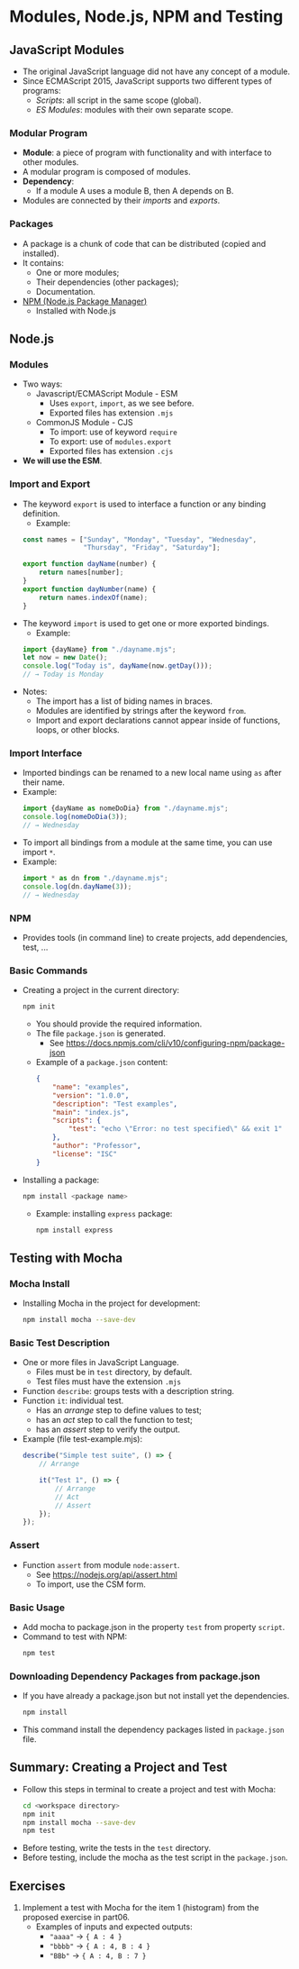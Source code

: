

# Modules, Node.js, NPM and Testing

## JavaScript Modules
- The original JavaScript language did not have any concept of a module.
- Since ECMAScript 2015, JavaScript supports two different types of programs:
    - *Scripts*: all script in the same scope (global).
    - *ES Modules*: modules with their own separate scope.

### Modular Program
- **Module**: a piece of program with functionality and with interface to other modules.
- A modular program is composed of modules.
- **Dependency**: 
    - If a module A uses a module B, then A depends on B.
- Modules are connected by their *imports* and *exports*.

### Packages
- A package is a chunk of code that can be distributed (copied and installed).
- It contains:
    - One or more modules;
    - Their dependencies (other packages);
    - Documentation.
- [NPM (Node.js Package Manager)](https://www.npmjs.com/)
    - Installed with Node.js

## Node.js

### Modules
- Two ways:
    - Javascript/ECMAScript Module - ESM
        - Uses `export`, `import`, as we see before.
        - Exported files has extension `.mjs`
    - CommonJS Module - CJS
        - To import: use of keyword `require`
        - To export: use of `modules.export`
        - Exported files has extension `.cjs`
- **We will use the ESM**.

### Import and Export
- The keyword `export` is used to interface a function or any binding definition.
    - Example:
    ```javascript
    const names = ["Sunday", "Monday", "Tuesday", "Wednesday",
                   "Thursday", "Friday", "Saturday"];

    export function dayName(number) {
        return names[number];
    }
    export function dayNumber(name) {
        return names.indexOf(name);
    }
- The keyword `import` is used to get one or more exported bindings.
    - Example:
    ```javascript
    import {dayName} from "./dayname.mjs";
    let now = new Date();
    console.log("Today is", dayName(now.getDay()));
    // → Today is Monday
    ```
- Notes:
    - The import has a list of biding names in braces.
    - Modules are identified by strings after the keyword `from`.
    - Import and export declarations cannot appear inside of functions, loops, or other blocks.

### Import Interface
- Imported bindings can be renamed to a new local name using `as` after their name.
- Example:
    ```javascript
    import {dayName as nomeDoDia} from "./dayname.mjs";
    console.log(nomeDoDia(3));
    // → Wednesday
    ```
- To import all bindings from a module at the same time, you can use import `*`.
- Example:
    ```javascript
    import * as dn from "./dayname.mjs";
    console.log(dn.dayName(3));
    // → Wednesday
    ```

### NPM
- Provides tools (in command line) to create projects, add dependencies, test, ...

### Basic Commands
- Creating a project in the current directory:
    ```bash
    npm init
    ```
    - You should provide the required information.
    - The file `package.json` is generated.
        - See https://docs.npmjs.com/cli/v10/configuring-npm/package-json
    - Example of a `package.json` content:
        ```json
        {
            "name": "examples",
            "version": "1.0.0",
            "description": "Test examples",
            "main": "index.js",
            "scripts": {
                "test": "echo \"Error: no test specified\" && exit 1"
            },
            "author": "Professor",
            "license": "ISC"
        }
        ```
- Installing a package:
    ```bash
    npm install <package name>
    ```
    - Example: installing `express` package:
        ```bash
        npm install express
        ```

## Testing with Mocha

### Mocha Install
- Installing Mocha in the project for development:
    ```bash
    npm install mocha --save-dev
    ```

### Basic Test Description
- One or more files in JavaScript Language.
    - Files must be in `test` directory, by default.
    - Test files must have the extension `.mjs`
- Function `describe`: groups tests with a description string.
- Function `it`: individual test.
    - Has an *arrange* step to define values to test;
    - has an *act* step to call the function to test;
    - has an *assert* step to verify the output.
- Example (file test-example.mjs):
    ```javascript
    describe("Simple test suite", () => {
        // Arrange

        it("Test 1", () => {
            // Arrange
            // Act
            // Assert                
        });
    });
    ```

### Assert
- Function `assert` from module `node:assert`.
    - See https://nodejs.org/api/assert.html
    - To import, use the CSM form.


### Basic Usage
- Add mocha to package.json in the property `test` from property `script`.
- Command to test with NPM:
    ```bash
    npm test
    ```

### Downloading Dependency Packages from package.json
- If you have already a package.json but not install yet the dependencies.
    ```bash
    npm install
    ```
- This command install the dependency packages listed in `package.json` file.

## Summary: Creating a Project and Test

- Follow this steps in terminal to create a project and test with Mocha:
    ```bash
    cd <workspace directory>
    npm init
    npm install mocha --save-dev
    npm test
    ```
- Before testing, write the tests in the `test` directory.
- Before testing, include the mocha as the test script in the `package.json`.

## Exercises

1. Implement a test with Mocha for the item 1 (histogram) from the proposed exercise in part06.
    - Examples of inputs and expected outputs:
        - `"aaaa"` → `{ A : 4 }`
        - `"bbbb"` → `{ A : 4, B : 4 }`
        - `"BBb"`  → `{ A : 4, B : 7 }`
